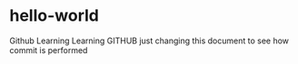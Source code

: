 # hello-world
Github Learning
Learning GITHUB
just changing this document to see how commit is performed
